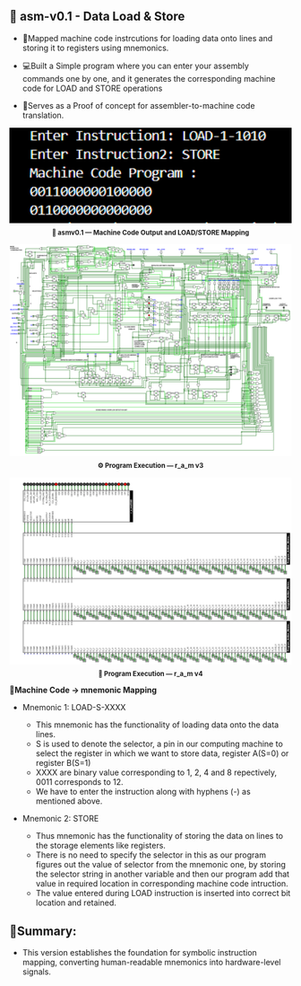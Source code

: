 ## 🧩 asm-v0.1 - Data Load & Store
- 🧠Mapped machine code instrcutions for loading data onto lines and storing it to registers using mnemonics.

- 💻Built a Simple program where you can enter your assembly commands one by one, and it generates the corresponding machine code for LOAD and STORE operations

- 🧾Serves as a Proof of concept for assembler-to-machine code translation.

<p align="center">
  <img src="images/machine-code output.png" 
       alt="asmv0.1 Machine Code Output" width="600"/>
  <br>
  <sub><b>💾 asmv0.1 — Machine Code Output and LOAD/STORE Mapping</b></sub>
</p>

<p align="center">
  <img src="images/program-execution-r_a_mv3.png" 
       alt="Program Execution RAM v3" width="600"/>
  <br>
  <sub><b>⚙️ Program Execution — r_a_m v3</b></sub>
</p>

<p align="center">
  <img src="images/program-execution-r_a_mv4.png" 
       alt="Program Execution RAM v4" width="600"/>
  <br>
  <sub><b>🚀 Program Execution — r_a_m v4</b></sub>
</p>

**🔡Machine Code -> mnemonic Mapping**
- Mnemonic 1: LOAD-S-XXXX
   - This mnemonic has the functionality of loading data onto the data lines.
   - S is used to denote the selector, a pin in our computing machine to select the register in which we want to store data, register A(S=0) or register B(S=1)
   - XXXX are binary value corresponding to 1, 2, 4 and 8 repectively, 0011 corresponds to 12.
   - We have to enter the instruction along with hyphens (-) as mentioned above.

- Mnemonic 2: STORE
  - Thus mnemonic has the functionality of storing the data on lines to the storage elements like registers.
  - There is no need to specify the selector in this as our program figures out the value of selector from the mnemonic one, by storing the selector string in another variable and then our program add that value in required location in corresponding machine code intruction.
  - The value entered during LOAD instruction is inserted into correct bit location and retained.

## 🧠Summary:
- This version establishes the foundation for symbolic instruction mapping, converting human-readable mnemonics into hardware-level signals.


